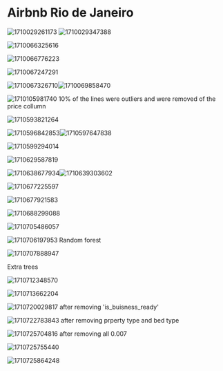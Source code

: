 # Airbnb Rio de Janeiro

![1710029261173](image/README/1710029261173.png) ![1710029347388](image/README/1710029347388.png)

![1710066325616](image/README/1710066325616.png)

![1710066776223](image/README/1710066776223.png)

![1710067247291](image/README/1710067247291.png)

![1710067326710](image/README/1710067326710.png)![1710069858470](image/README/1710069858470.png)

![1710105981740](image/README/1710105981740.png) 10% of the lines were outliers and were removed of the price collumn

![1710593821264](image/README/1710593821264.png)

![1710596842853](image/README/1710596842853.png)![1710597647838](image/README/1710597647838.png)

![1710599294014](image/README/1710599294014.png)

![1710629587819](image/README/1710629587819.png)

![1710638677934](image/README/1710638677934.png)![1710639303602](image/README/1710639303602.png)

![1710677225597](image/README/1710677225597.png)

![1710677921583](image/README/1710677921583.png)

![1710688299088](image/README/1710688299088.png)

![1710705486057](image/README/1710705486057.png)

![1710706197953](image/README/1710706197953.png) Random forest

![1710707888947](image/README/1710707888947.png)

Extra trees

![1710712348570](image/README/1710712348570.png)

![1710713662204](image/README/1710713662204.png)

![1710720029817](image/README/1710720029817.png) after removing 'is_buisness_ready'

![1710722783843](image/README/1710722783843.png) after removing prperty type and bed type


![1710725704816](image/README/1710725704816.png) after removing all 0.007

![1710725755440](image/README/1710725755440.png)

![1710725864248](image/README/1710725864248.png)
